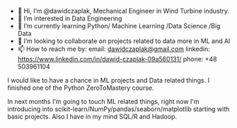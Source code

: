- 👋 Hi, I’m @dawidczaplak, Mechanical Engineer in Wind Turbine industry.
- 👀 I’m interested in Data Engineering
- 🌱 I’m currently learning Python/ Machine Learning /Data Science /Big Data
- 💞️ I’m looking to collaborate on projects related to data more in ML and AI
- 📫 How to reach me by:
email: dawidczaplak@gmail.com
linkedin: https://www.linkedin.com/in/dawid-czaplak-09a560131/
phone: +48 503961104

<p>I would like to have a chance in ML projects and Data related things. I finished one of the Python ZeroToMastery course.</p>
In next months I'm going to touch ML related things, right now I'm introducing into scikit-learn/NumPy/pandas/seaborn/matplotlib starting with basic projects.
Also I have in my mind SQL/R and Hadoop.

<!---
dawidczaplak/dawidczaplak is a ✨ special ✨ repository because its `README.md` (this file) appears on your GitHub profile.
You can click the Preview link to take a look at your changes.
--->
